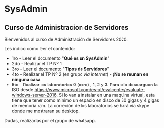 # SysAdmin
## Curso de Administracion de Servidores

Bienvenidos al curso de Administración de Servidores 2020.

Les indico como leer el contenido:

* 1ro - Leer el documento "**Qué es un SysAdmin**"
* 2do - Realizar el TP Nº 1
* 3ro - Leer el documento "**Tipos de Servidores**"
* 4to - Realizar el TP Nº 2 (en grupo _via internet_) - **¡No se reunan en ninguna casa!**
* 5to - Realizar los laboratorios 0 (cero) , 1, 2 y 3. Para ello descarguen la ISO desde https://www.microsoft.com/es-xl/evalcenter/evaluate-windows-server-2016. Si lo van a instalar en una maquina virtual, esta tiene que tener como minimo un espacio en disco de 30 gigas y 4 gigas de memoria ram. La correción de los laboratorios se hará via skype donde me mostraran su desktop.

Dudas, realizarlas por el grupo de whatsapp.

